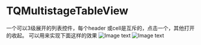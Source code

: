 TQMultistageTableView
=====================

一个可以3级展开的列表控件，每个header 或cell是互斥的，点击一个，其他打开的收起。
可以用来实现下面这样的效果
![Image text](http://github.com/TinyQ/TQMultistageTableView/raw/master/READMEIMAGE/TQTableView.gif)
![Image text](http://github.com/TinyQ/TQMultistageTableView/raw/master/READMEIMAGE/TQTableView2.gif)
